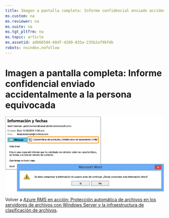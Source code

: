 ```yaml
---
title: Imagen a pantalla completa: Informe confidencial enviado accidentalmente a la persona equivocada
ms.custom: na
ms.reviewer: na
ms.suite: na
ms.tgt_pltfrm: na
ms.topic: article
ms.assetid: ad666594-68df-4289-835a-235b2af9bf4b
robots: noindex,nofollow
---
```

# Imagen a pantalla completa: Informe confidencial enviado accidentalmente a la persona equivocada
![](../Image/AzRMS_FCI_Email.png)

Volver a [Azure RMS en acción: Protección automática de archivos en los servidores de archivos con Windows Server y la infraestructura de clasificación de archivos](http://technet.microsoft.com/library/jj585026.aspx).

